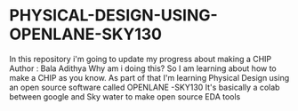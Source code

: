 # PHYSICAL-DESIGN-USING-OPENLANE-SKY130
In this repository i'm going to update my progress about making a CHIP
<br>
Author : Bala Adithya
Why am i doing this?
So I am learning about how to make a CHIP as you know.
As part of that I'm learning Physical Design using an open source software called OPENLANE -SKY130
It's basically a colab between google and Sky water to make open source EDA tools
